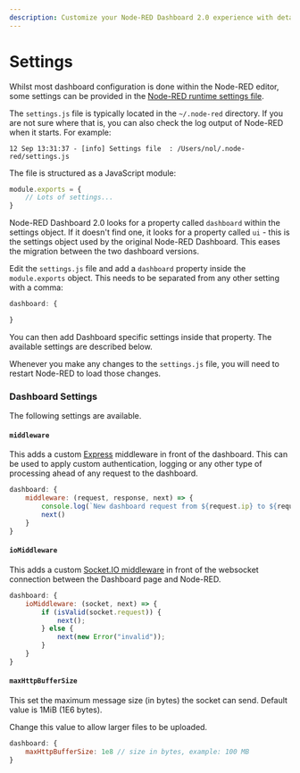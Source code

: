 ```yaml
---
description: Customize your Node-RED Dashboard 2.0 experience with detailed settings for optimal dashboard performance and appearance.
---
```


# Settings

Whilst most dashboard configuration is done within the Node-RED editor, some settings
can be provided in the [Node-RED runtime settings file](https://nodered.org/docs/user-guide/runtime/settings-file).

The `settings.js` file is typically located in the `~/.node-red` directory. If you
are not sure where that is, you can also check the log output of Node-RED when it starts.
For example:

```
12 Sep 13:31:37 - [info] Settings file  : /Users/nol/.node-red/settings.js
```

The file is structured as a JavaScript module:

```js
module.exports = {
    // Lots of settings...
}
```

Node-RED Dashboard 2.0 looks for a property called `dashboard` within the settings object.
If it doesn't find one, it looks for a property called `ui` - this is the settings object
used by the original Node-RED Dashboard. This eases the migration between the two dashboard
versions.

Edit the `settings.js` file and add a `dashboard` property inside the `module.exports` object.
This needs to be separated from any other setting with a comma:

```js
dashboard: {

}
```

You can then add Dashboard specific settings inside that property. The available
settings are described below.

Whenever you make any changes to the `settings.js` file, you will need to restart
Node-RED to load those changes.

### Dashboard Settings

The following settings are available.

#### `middleware`

This adds a custom [Express](https://expressjs.com/) middleware in front of the dashboard.
This can be used to apply custom authentication, logging or any other type of processing
ahead of any request to the dashboard.

```js
dashboard: {
    middleware: (request, response, next) => {
        console.log(`New dashboard request from ${request.ip} to ${request.path}`)
        next()
    }
}
```

#### `ioMiddleware`

This adds a custom [Socket.IO middleware](https://socket.io/docs/v4/middlewares/) in front
of the websocket connection between the Dashboard page and Node-RED.

```js
dashboard: {
    ioMiddleware: (socket, next) => {
        if (isValid(socket.request)) {
            next();
        } else {
            next(new Error("invalid"));
        }
    }
}
```

#### `maxHttpBufferSize`

This set the maximum message size (in bytes) the socket can send.
Default value is 1MiB (1E6 bytes).

Change this value to allow larger files to be uploaded.

```js
dashboard: {
    maxHttpBufferSize: 1e8 // size in bytes, example: 100 MB
}
```

